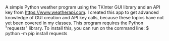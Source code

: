 A simple Python weather program using the TKInter GUI library and an API key from https://www.weatherapi.com. 
I created this app to get advanced knowledge of GUI creation and API key calls, because these topics have not yet been covered in my classes.
This program requires the Python "requests" library. To install this, you can run on the command line:
$ python -m pip install requests